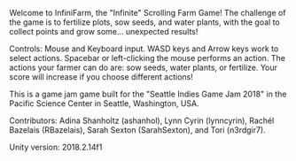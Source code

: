 Welcome to InfiniFarm, the "Infinite" Scrolling Farm Game! The challenge of the game is to  fertilize plots, sow seeds, and water plants, with the goal to collect points and grow some... unexpected results! 

Controls: Mouse and Keyboard input. WASD keys and Arrow keys work to select actions. Spacebar or left-clicking the mouse performs an action. The actions your farmer can do are: sow seeds, water plants, or fertilize. Your score will increase if you choose different actions!

This is a game jam game built for the "Seattle Indies Game Jam 2018" in the Pacific Science Center in Seattle, Washington, USA.

Contributors: Adina Shanholtz (ashanhol), Lynn Cyrin (lynncyrin), Rachél Bazelais (RBazelais), Sarah Sexton (SarahSexton), and Tori (n3rdgir7).

Unity version: 2018.2.14f1
